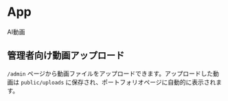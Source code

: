 # App
AI動画

## 管理者向け動画アップロード

`/admin` ページから動画ファイルをアップロードできます。アップロードした動画は `public/uploads` に保存され、ポートフォリオページに自動的に表示されます。


